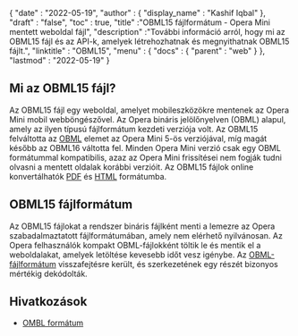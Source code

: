 {
  "date" : "2022-05-19",
  "author" : {
    "display_name" : "Kashif Iqbal"
},
  "draft" : "false",
  "toc" : true,
  "title" :"OBML15 fájlformátum - Opera Mini mentett weboldal fájl",
  "description" :"További információ arról, hogy mi az OBML15 fájl és az API-k, amelyek létrehozhatnak és megnyithatnak OBML15 fájlt.",
  "linktitle" : "OBML15",
  "menu" : {
    "docs" : {
      "parent" : "web"
}
},
  "lastmod" : "2022-05-19"
}

## Mi az OBML15 fájl?

Az OBML15 fájl egy weboldal, amelyet mobileszközökre mentenek az Opera Mini mobil webböngészővel. Az Opera bináris jelölőnyelven (OBML) alapul, amely az ilyen típusú fájlformátum kezdeti verziója volt. Az OBML15 felváltotta az [OBML](/hu/web/obml/) elemet az Opera Mini 5-ös verziójával, míg magát később az OBML16 váltotta fel. Minden Opera Mini verzió csak egy OBML formátummal kompatibilis, azaz az Opera Mini frissítései nem fogják tudni olvasni a mentett oldalak korábbi verzióit. Az OBML15 fájlok online konvertálhatók [PDF](/hu/pdf/) és [HTML](/hu/web/html/) formátumba.

## OBML15 fájlformátum

Az OBML15 fájlokat a rendszer bináris fájlként menti a lemezre az Opera szabadalmaztatott fájlformátumában, amely nem elérhető nyilvánosan. Az Opera felhasználók kompakt OBML-fájlokként töltik le és mentik el a weboldalakat, amelyek letöltése kevesebb időt vesz igénybe. Az [OBML-fájlformátum](https://github.com/grawity/obml-parser/blob/master/obml.md) visszafejtésre került, és szerkezetének egy részét bizonyos mértékig dekódolták.

## Hivatkozások

* [OMBL formátum](https://github.com/grawity/obml-parser/blob/master/obml.md)

